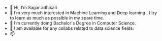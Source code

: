 - 👋 Hi, I’m Sagar adhikari 
- 👀 I’m very much interested in Machine Learning and Deep learning , I try to learn as much as possible in my spare time.
- 🌱 I’m currently doing Bachelor's Degree in Computer Science.
- 💞️  I am available for any collabs related to data science fields.
- 📫 

<!---
Sagaradhikari69/Sagaradhikari69 is a ✨ special ✨ repository because its `README.md` (this file) appears on your GitHub profile.
You can click the Preview link to take a look at your changes.
--->
